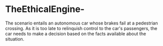 # TheEthicalEngine-
The scenario entails an autonomous car whose brakes fail at a pedestrian crossing. As it is too late to relinquish control to the car's passengers, the car needs to make a decision based on the facts available about the situation.
